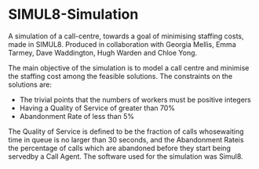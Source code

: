 # SIMUL8-Simulation
A simulation of a call-centre, towards a goal of minimising staffing costs, made in SIMUL8. Produced in collaboration with Georgia Mellis, Emma Tarmey, Dave Waddington, Hugh Warden and Chloe Yong.

The main objective of the simulation is to model a call centre and minimise the staffing cost among the feasible solutions.
The constraints on the solutions are:
 - The trivial points that the numbers of workers must be positive integers
 - Having a Quality of Service of greater than 70%
 - Abandonment Rate of less than 5%
 
The Quality of Service is defined to be the fraction of calls whosewaiting time in queue is no larger than 30 seconds,
and the Abandonment Rateis the percentage of calls which are abandoned before they start being servedby a Call Agent.
The software used for the simulation was Simul8.
